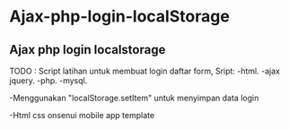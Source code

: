 # Ajax-php-login-localStorage

Ajax php login localstorage
--------

TODO : Script latihan untuk membuat login daftar form,
Sript:
-html.
-ajax jquery.
-php.
-mysql.

-Menggunakan "localStorage.setItem" untuk menyimpan data login

-Html css onsenui mobile app template
